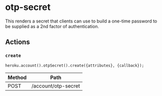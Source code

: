 # otp-secret

This renders a secret that clients can use to build a one-time password to be supplied as a 2nd factor of authentication.

## Actions

### `create`

`heroku.account().otpSecret().create({attributes}, {callback});`

Method | Path
--- | ---
POST | /account/otp-secret

